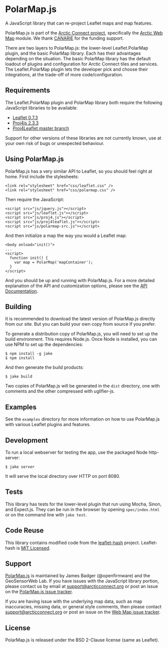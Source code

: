 # PolarMap.js

A JavaScript library that can re-project Leaflet maps and map features.

PolarMap.js is part of the [Arctic Connect project](http://arcticconnect.org), specifically the [Arctic Web Map](http://webmap.arcticconnect.org/) module. We thank [CANARIE](http://www.canarie.ca) for the funding support.

There are two layers to PolarMap.js: the lower-level Leaflet.PolarMap plugin, and the basic PolarMap library. Each has their advantages depending on the situation. The basic PolarMap library has the default loadout of plugins and configuration for Arctic Connect tiles and services. The Leaflet.PolarMap plugin lets the developer pick and choose their integrations, at the trade-off of more code/configuration.

## Requirements

The Leaflet.PolarMap plugin and PolarMap library both require the following JavaScript libraries to be available:

* [Leaflet 0.7.3](http://leafletjs.com/)
* [Proj4js 2.3.3](https://github.com/proj4js/proj4js)
* [Proj4Leaflet master branch](https://github.com/kartena/Proj4Leaflet/tree/4e445dd765d4e5cfcb156e423c6a0b7b65adf535)

Support for other versions of these libraries are not currently known, use at your own risk of bugs or unexpected behaviour.

## Using PolarMap.js

PolarMap.js has a very similar API to Leaflet, so you should feel right at home. First include the stylesheets:

    <link rel="stylesheet" href="css/leaflet.css" />
    <link rel="stylesheet" href="css/polarmap.css" />

Then require the JavaScript:

    <script src="js/jquery.js"></script>
    <script src="js/leaflet.js"></script>
    <script src="js/proj4.js"></script>
    <script src="js/proj4leaflet.js"></script>
    <script src="js/polarmap-src.js"></script>

And then initialize a map the way you would a Leaflet map:

    <body onload="init()">
    ...
    <script>
      function init() {
        var map = PolarMap('mapContainer');
      }
    </script>

And you should be up and running with PolarMap.js. For a more detailed explanation of the API and customization options, please see the [API Documentation](API.markdown).


## Building

It is recommended to download the latest version of PolarMap.js directly from our site. But you can build your own copy from source if you prefer.

To generate a distribution copy of PolarMap.js, you will need to set up the build environment. This requires Node.js. Once Node is installed, you can use NPM to set up the dependencies:

    $ npm install -g jake
    $ npm install

And then generate the build products:

    $ jake build

Two copies of PolarMap.js will be generated in the `dist` directory, one with comments and the other compressed with uglifier-js.

## Examples

See the `examples` directory for more information on how to use PolarMap.js with various Leaflet plugins and features.

## Development

To run a local webserver for testing the app, use the packaged Node http-server:

    $ jake server

It will serve the local directory over HTTP on port 8080.

## Tests

This library has tests for the lower-level plugin that run using Mocha, Sinon, and Expect.js. They can be run in the browser by opening `spec/index.html` or on the command line with `jake test`.

## Code Reuse

This library contains modified code from the [leaflet-hash](https://github.com/mlevans/leaflet-hash) project. Leaflet-hash is [MIT Licensed](http://opensource.org/licenses/MIT).

## Support

[PolarMap.js](https://github.com/GeoSensorWebLab/polarmap.js) is maintained by James Badger (@openfirmware) and the GeoSensorWeb Lab. If you have issues with the JavaScript library portion, please contact us by email at support@arcticconnect.org or post an issue on the [PolarMap.js issue tracker](https://github.com/GeoSensorWebLab/polarmap.js/issues).

If you are having issue with the underlying map data, such as map inaccuracies, missing data, or general style comments, then please contact support@arcticconnect.org or post an issue on the [Web Map issue tracker](https://github.com/GeoSensorWebLab/awm-styles/issues).

## License

PolarMap.js is released under the BSD 2-Clause license (same as Leaflet).
